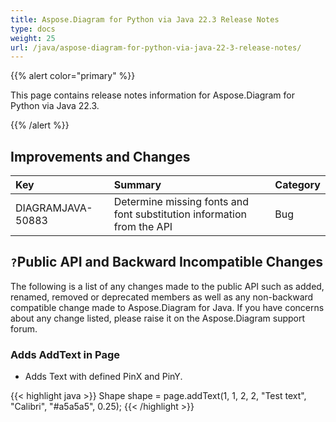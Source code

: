```yaml
---
title: Aspose.Diagram for Python via Java 22.3 Release Notes
type: docs
weight: 25
url: /java/aspose-diagram-for-python-via-java-22-3-release-notes/
---
```


{{% alert color="primary" %}}

This page contains release notes information for Aspose.Diagram for Python via Java 22.3.

{{% /alert %}}
## **Improvements and Changes** ##

|**Key**|**Summary**|**Category**|
| :- | :- | :- |
|DIAGRAMJAVA-50883|Determine missing fonts and font substitution information from the API|Bug|

## `?`**Public API and Backward Incompatible Changes**
The following is a list of any changes made to the public API such as added, renamed, removed or deprecated members as well as any non-backward compatible change made to Aspose.Diagram for Java. If you have concerns about any change listed, please raise it on the Aspose.Diagram support forum.

### **Adds AddText in Page**
- Adds Text with defined PinX and PinY.

{{< highlight java >}}
Shape shape = page.addText(1, 1, 2, 2, "Test text", "Calibri", "#a5a5a5", 0.25);
{{< /highlight >}}

